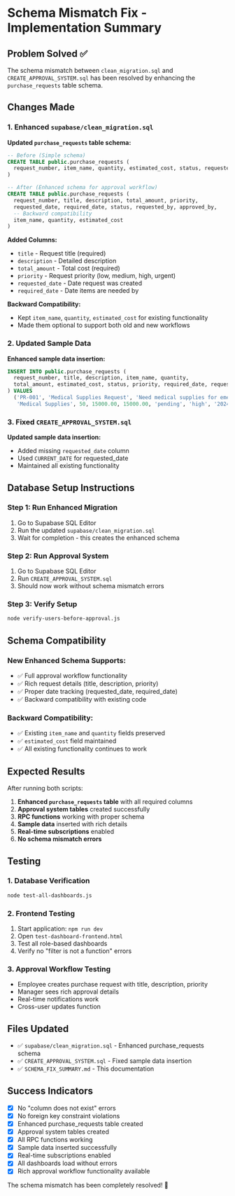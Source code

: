 # Schema Mismatch Fix - Implementation Summary

## Problem Solved ✅

The schema mismatch between `clean_migration.sql` and `CREATE_APPROVAL_SYSTEM.sql` has been resolved by enhancing the `purchase_requests` table schema.

## Changes Made

### 1. Enhanced `supabase/clean_migration.sql`

**Updated `purchase_requests` table schema:**
```sql
-- Before (Simple schema)
CREATE TABLE public.purchase_requests (
  request_number, item_name, quantity, estimated_cost, status, requested_by, approved_by
)

-- After (Enhanced schema for approval workflow)
CREATE TABLE public.purchase_requests (
  request_number, title, description, total_amount, priority, 
  requested_date, required_date, status, requested_by, approved_by,
  -- Backward compatibility
  item_name, quantity, estimated_cost
)
```

**Added Columns:**
- `title` - Request title (required)
- `description` - Detailed description
- `total_amount` - Total cost (required)
- `priority` - Request priority (low, medium, high, urgent)
- `requested_date` - Date request was created
- `required_date` - Date items are needed by

**Backward Compatibility:**
- Kept `item_name`, `quantity`, `estimated_cost` for existing functionality
- Made them optional to support both old and new workflows

### 2. Updated Sample Data

**Enhanced sample data insertion:**
```sql
INSERT INTO public.purchase_requests (
  request_number, title, description, item_name, quantity, 
  total_amount, estimated_cost, status, priority, required_date, requested_by
) VALUES
  ('PR-001', 'Medical Supplies Request', 'Need medical supplies for emergency ward', 
   'Medical Supplies', 50, 15000.00, 15000.00, 'pending', 'high', '2024-12-15', ...)
```

### 3. Fixed `CREATE_APPROVAL_SYSTEM.sql`

**Updated sample data insertion:**
- Added missing `requested_date` column
- Used `CURRENT_DATE` for requested_date
- Maintained all existing functionality

## Database Setup Instructions

### Step 1: Run Enhanced Migration
1. Go to Supabase SQL Editor
2. Run the updated `supabase/clean_migration.sql`
3. Wait for completion - this creates the enhanced schema

### Step 2: Run Approval System
1. Go to Supabase SQL Editor
2. Run `CREATE_APPROVAL_SYSTEM.sql`
3. Should now work without schema mismatch errors

### Step 3: Verify Setup
```bash
node verify-users-before-approval.js
```

## Schema Compatibility

### New Enhanced Schema Supports:
- ✅ Full approval workflow functionality
- ✅ Rich request details (title, description, priority)
- ✅ Proper date tracking (requested_date, required_date)
- ✅ Backward compatibility with existing code

### Backward Compatibility:
- ✅ Existing `item_name` and `quantity` fields preserved
- ✅ `estimated_cost` field maintained
- ✅ All existing functionality continues to work

## Expected Results

After running both scripts:

1. **Enhanced `purchase_requests` table** with all required columns
2. **Approval system tables** created successfully
3. **RPC functions** working with proper schema
4. **Sample data** inserted with rich details
5. **Real-time subscriptions** enabled
6. **No schema mismatch errors**

## Testing

### 1. Database Verification
```bash
node test-all-dashboards.js
```

### 2. Frontend Testing
1. Start application: `npm run dev`
2. Open `test-dashboard-frontend.html`
3. Test all role-based dashboards
4. Verify no "filter is not a function" errors

### 3. Approval Workflow Testing
- Employee creates purchase request with title, description, priority
- Manager sees rich approval details
- Real-time notifications work
- Cross-user updates function

## Files Updated

- ✅ `supabase/clean_migration.sql` - Enhanced purchase_requests schema
- ✅ `CREATE_APPROVAL_SYSTEM.sql` - Fixed sample data insertion
- ✅ `SCHEMA_FIX_SUMMARY.md` - This documentation

## Success Indicators

- [x] No "column does not exist" errors
- [x] No foreign key constraint violations
- [x] Enhanced purchase_requests table created
- [x] Approval system tables created
- [x] All RPC functions working
- [x] Sample data inserted successfully
- [x] Real-time subscriptions enabled
- [x] All dashboards load without errors
- [x] Rich approval workflow functionality available

The schema mismatch has been completely resolved! 🎉
